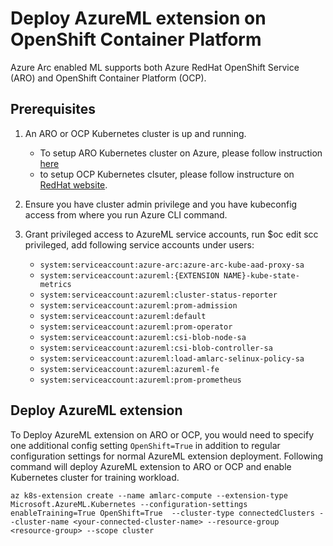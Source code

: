 # Deploy AzureML extension on OpenShift Container Platform

Azure Arc enabled ML supports both Azure RedHat OpenShift Service (ARO) and OpenShift Container Platform (OCP).

## Prerequisites

1. An ARO or OCP Kubernetes cluster is up and running. 

   * To setup ARO Kubernetes cluster on Azure, please follow instruction [here](https://docs.microsoft.com/azure/openshift/tutorial-create-cluster)
   * to setup OCP Kubernetes clsuter, please follow instructure on [RedHat website](https://docs.openshift.com/container-platform/4.6/installing/installing_platform_agnostic/installing-platform-agnostic.html).

1. Ensure you have cluster admin privilege and you have kubeconfig access from where you run Azure CLI command.
1. Grant privileged access to AzureML service accounts, run $oc edit scc privileged, add following service accounts under users:

   * ```system:serviceaccount:azure-arc:azure-arc-kube-aad-proxy-sa```
   * ```system:serviceaccount:azureml:{EXTENSION NAME}-kube-state-metrics```
   * ```system:serviceaccount:azureml:cluster-status-reporter```
   * ```system:serviceaccount:azureml:prom-admission```
   * ```system:serviceaccount:azureml:default```
   * ```system:serviceaccount:azureml:prom-operator```
   * ```system:serviceaccount:azureml:csi-blob-node-sa```
   * ```system:serviceaccount:azureml:csi-blob-controller-sa```
   * ```system:serviceaccount:azureml:load-amlarc-selinux-policy-sa```
   * ```system:serviceaccount:azureml:azureml-fe```
   * ```system:serviceaccount:azureml:prom-prometheus```

## Deploy AzureML extension

To Deploy AzureML extension on ARO or OCP, you would need to specify one additional config setting ```OpenShift=True``` in addition to regular configuration settings for normal AzureML extension deployment. Following command will deploy AzureML extension to ARO or OCP and enable Kubernetes cluster for training workload.

   ```azurecli
   az k8s-extension create --name amlarc-compute --extension-type Microsoft.AzureML.Kubernetes --configuration-settings enableTraining=True OpenShift=True  --cluster-type connectedClusters --cluster-name <your-connected-cluster-name> --resource-group <resource-group> --scope cluster
   ```